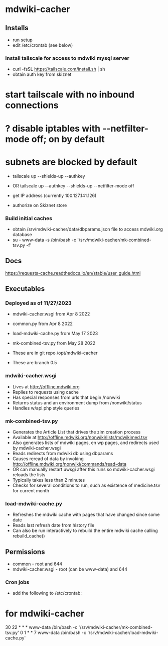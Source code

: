 # mdwiki-cacher

## Installs
- run setup
- edit /etc/crontab (see below)

### Install tailscale for access to mdwiki mysql server
- curl -fsSL https://tailscale.com/install.sh | sh
- obtain auth key from skiznet
# start tailscale with no inbound connections
# ? disable iptables with --netfilter-mode off; on by default
# subnets are blocked by default

- tailscale up --shields-up --authkey <key obtained>
- OR tailscale up --authkey <key obtained> --shields-up --netfilter-mode off

- get IP address (currently 100.127.141.126)
- authorize on Skiznet store

### Build initial caches
- obtain /srv/mdwiki-cacher/data/dbparams.json file to access mdwiki.org database
- su - www-data -s /bin/bash -c '/srv/mdwiki-cacher/mk-combined-tsv.py -f'

## Docs

https://requests-cache.readthedocs.io/en/stable/user_guide.html

## Executables

### Deployed as of 11/27/2023
- mdwiki-cacher.wsgi from Apr  8  2022
- common.py from Apr  8  2022
- load-mdwiki-cache.py from May 17  2023
- mk-combined-tsv.py from May 28  2022

- These are in git repo /opt/mdwiki-cacher
- These are branch 0.5

### mdwiki-cacher.wsgi
- Lives at http://offline.mdwiki.org
- Replies to requests using cache
- Has special responses from urls that begin /nonwiki
- Returns status and an environment dump from /nonwiki/status
- Handles w/api.php style queries

### mk-combined-tsv.py
- Generates the Article List that drives the zim creation process
- Available at http://offline.mdwiki.org/nonwiki/lists/mdwikimed.tsv
- Also generates lists of mdwiki pages, en wp pages, and redirects used by mdwiki-cacher.wsgi
- Reads redirects from mdwiki db using dbparams
- Causes reread of data by invoking http://offline.mdwiki.org/nonwiki/commands/read-data
- OR can manually restart uwsgi after this runs so mdwiki-cacher.wsgi reloads the lists
- Typically takes less than 2 minutes
- Checks for several conditions to run, such as existence of medicine.tsv for current month

### load-mdwiki-cache.py
- Refreshes the mdwiki cache with pages that have changed since some date
- Reads last refresh date from history file
- Can also be run interactively to rebuild the entire mdwiki cache calling rebuild_cache()

## Permissions
- common - root and 644
- mdwiki-cacher.wsgi  - root (can be www-data) and 644

### Cron jobs
- add the following to /etc/crontab:

# for mdwiki-cacher
30 22 *  *  * www-data  /bin/bash -c '/srv/mdwiki-cacher/mk-combined-tsv.py'
0  1  *  *  7 www-data  /bin/bash -c '/srv/mdwiki-cacher/load-mdwiki-cache.py'
